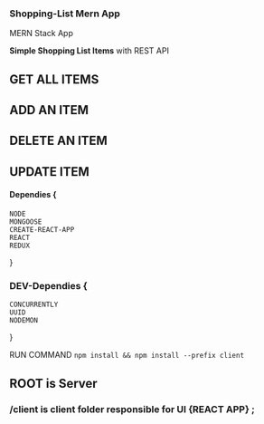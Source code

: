 ### Shopping-List Mern App


MERN Stack App


**Simple Shopping List Items**
with REST API

## GET ALL ITEMS
## ADD  AN ITEM
## DELETE  AN ITEM
## UPDATE  ITEM

#### Dependies {
    NODE 
    MONGOOSE
    CREATE-REACT-APP 
    REACT
    REDUX
    
}

### DEV-Dependies {
    CONCURRENTLY
    UUID
    NODEMON
    
    
}

RUN COMMAND `npm install && npm install --prefix client`

## ROOT is Server
### /client is client folder responsible for UI {REACT APP} ;


